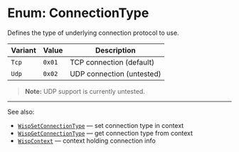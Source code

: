 # Enum: ConnectionType

Defines the type of underlying connection protocol to use.

| Variant | Value | Description           |
|---------|--------|----------------------|
| `Tcp`   | `0x01` | TCP connection (default) |
| `Udp`   | `0x02` | UDP connection (untested) |

> **Note:** UDP support is currently untested.

---

See also:

- [`WispSetConnectionType`](./WispSetConnectionType.md) — set connection type in context
- [`WispGetConnectionType`](./WispGetConnectionType.md) — get connection type from context
- [`WispContext`](./WispContext.md) — context holding connection info
